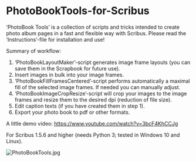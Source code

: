# PhotoBookTools-for-Scribus

‘PhotoBook Tools’ is a collection of scripts and tricks intended to create photo album pages in a fast and flexible way with Scribus. Please read the ‘Instructions’-file for installation and use!

Summary of workflow:
1) ‘PhotoBookLayoutMaker’-script generates image frame layouts (you can save them in the Scrapbook for future use).
2) Insert images in bulk into your image frames.
3) ‘PhotoBookFillFramesCentered’-script performs automatically a maximal fill of the selected image frames. If needed you can manually adjust.
4) ‘PhotoBookImageCropResize’-script will crop your images to the image frames and resize them to the desired dpi (reduction of file size).
5) Edit caption texts (if you have created them in step 1).
6) Export your photo book to pdf or other formats.

A little demo video: https://www.youtube.com/watch?v=3bcF4KhCCJg

For Scribus 1.5.6 and higher (needs Python 3; tested in Windows 10 and Linux).

![PhotoBookTools.jpg](https://raw.githubusercontent.com/RaffertyR/PhotoBookTools-for-Scribus/main/PhotoBookTools.jpg)
